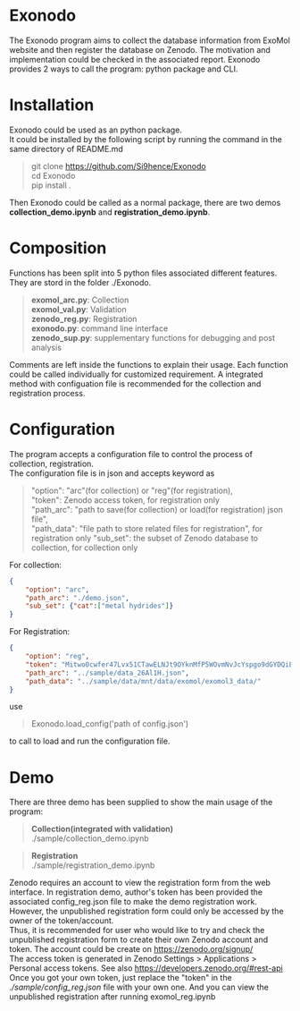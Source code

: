 # Exonodo

The Exonodo program aims to collect the database information from ExoMol website and then register the database on Zenodo. The motivation and implementation could be checked in the associated report.
Exonodo provides 2 ways to call the program: python package and CLI.

# Installation

Exonodo could be used as an python package.  
It could be installed by the following script by running the command in the same directory of README.md

>git clone https://github.com/Si9hence/Exonodo  
>cd Exonodo  
>pip install .

Then Exonodo could be called as a normal package, there are two demos **collection_demo.ipynb** and **registration_demo.ipynb**.

# Composition
Functions has been split into 5 python files associated different features. They are stord in the folder ./Exonodo.
>**exomol_arc.py**: Collection  
>**exomol_val.py**: Validation  
>**zenodo_reg.py**: Registration  
>**exonodo.py**: command line interface  
>**zenodo_sup.py**: supplementary functions for debugging and post analysis  

Comments are left inside the functions to explain their usage. Each function could be called individually for customized requirement. A integrated method with configuation file is recommended for the collection and registration process.

# Configuration
The program accepts a configuration file to control the process of collection, registration.  
The configuration file is in json and accepts keyword as

>"option": "arc"(for collection) or "reg"(for registration),  
>"token": Zenodo access token, for registration only  
>"path_arc": "path to save(for collection) or load(for registration) json file",  
>"path_data": "file path to store related files for registration", for registration only
>"sub_set": the subset of Zenodo database to collection, for collection only

For collection:
```json
{
    "option": "arc",
    "path_arc": "./demo.json",
    "sub_set": {"cat":["metal hydrides"]}
}

```

For Registration:
```json
{
    "option": "reg",
    "token": "Mitwo0cwfer47Lvx51CTawELNJt9OYknMfP5WOvmNvJcYspgo9dGYDQiEFlL",
    "path_arc": "../sample/data_26Al1H.json",
    "path_data": "../sample/data/mnt/data/exomol/exomol3_data/"
}
```
use  
> Exonodo.load_config('path of config.json')

to call to load and run the configuration file.


# Demo

There are three demo has been supplied to show the main usage of the program: 

>**Collection(integrated with validation)**  
>./sample/collection_demo.ipynb

>**Registration**  
>./sample/registration_demo.ipynb

Zenodo requires an account to view the registration form from the web interface. 
In registration demo, author's token has been provided the associated config_reg.json file to make the demo registration work. However, the unpublished registration form could only be accessed by the owner of the token/account.  
Thus, it is recommended for user who would like to try and check the unpublished registration form to create their own Zenodo account and token.
The account could be create on https://zenodo.org/signup/  
The access token is generated in Zenodo Settings > Applications > Personal access tokens. See also https://developers.zenodo.org/#rest-api  
Once you got your own token, just replace the "token" in the *./sample/config_reg.json* file with your own one. And you can view the unpublished registration after running exomol_reg.ipynb
